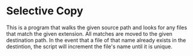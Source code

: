 # Selective Copy

This is a program that walks the given source path and looks for any files that match the given extension. All matches are moved to the given destination path. In the event that a file of that name already exists in the destintion, the script will increment the file's name until it is unique.
